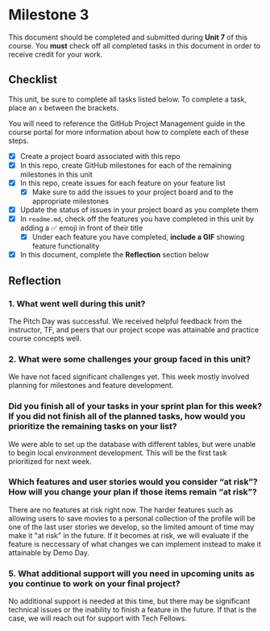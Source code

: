 # Milestone 3

This document should be completed and submitted during **Unit 7** of this course. You **must** check off all completed tasks in this document in order to receive credit for your work.

## Checklist

This unit, be sure to complete all tasks listed below. To complete a task, place an `x` between the brackets.

You will need to reference the GitHub Project Management guide in the course portal for more information about how to complete each of these steps.

- [X] Create a project board associated with this repo
- [X] In this repo, create GitHub milestones for each of the remaining milestones in this unit
- [X] In this repo, create issues for each feature on your feature list
  -[X] Make sure to add the issues to your project board and to the appropriate milestones
- [X] Update the status of issues in your project board as you complete them
- [X] In `readme.md`, check off the features you have completed in this unit by adding a ✅ emoji in front of their title
  - [X] Under each feature you have completed, **include a GIF** showing feature functionality
- [X] In this document, complete the **Reflection** section below

## Reflection

### 1. What went well during this unit?

The Pitch Day was successful. We received helpful feedback from the instructor, TF, and peers that our project scope was attainable and practice course concepts well.

### 2. What were some challenges your group faced in this unit?

We have not faced significant challenges yet. This week mostly involved planning for milestones and feature development.

### Did you finish all of your tasks in your sprint plan for this week? If you did not finish all of the planned tasks, how would you prioritize the remaining tasks on your list?

We were able to set up the database with different tables, but were unable to begin local environment development. This will be the first task prioritized for next week.

### Which features and user stories would you consider “at risk”? How will you change your plan if those items remain “at risk”?

There are no features at risk right now. The harder features such as allowing users to save movies to a personal collection of the profile will be one of the last user stories we develop, so the limited amount of time may make it "at risk" in the future. If it becomes at risk, we will evaluate if the feature is neccessary of what changes we can implement instead to make it attainable by Demo Day.

### 5. What additional support will you need in upcoming units as you continue to work on your final project?

No additional support is needed at this time, but there may be significant technical issues or the inability to finish a feature in the future. If that is the case, we will reach out for support with Tech Fellows.

